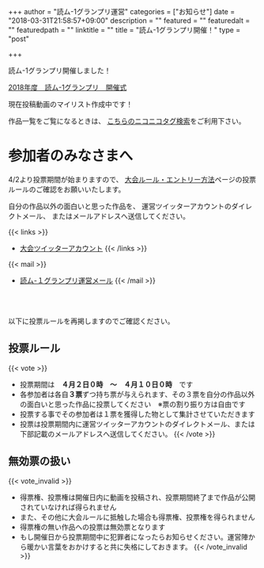 +++
author = "読ム-1グランプリ運営"
categories = ["お知らせ"]
date = "2018-03-31T21:58:57+09:00"
description = ""
featured = ""
featuredalt = ""
featuredpath = ""
linktitle = ""
title = "読ム-1グランプリ開催！"
type = "post"

+++

読ム-1グランプリ開催しました！

<script type="application/javascript" src="https://embed.nicovideo.jp/watch/sm32977546/script?w=720&h=480"></script><noscript><a href="http://www.nicovideo.jp/watch/sm32977546">2018年度　読ム-1グランプリ　開催式</a></noscript>

現在投稿動画のマイリスト作成中です！

作品一覧をご覧になるときは、
[こちらのニコニコタグ検索](http://www.nicovideo.jp/tag/%E8%AA%AD%E3%83%A0-%EF%BC%91_2018?sort=f&order=a)をご利用下さい。

# 参加者のみなさまへ

4/2より投票期間が始まりますので、
[大会ルール・エントリー方法](/rule/)ページの投票ルールのご確認をお願いいたします。

自分の作品以外の面白いと思った作品を、
運営ツイッターアカウントのダイレクトメール、
またはメールアドレスへ送信してください。

{{< links >}}
- [大会ツイッターアカウント](https://twitter.com/Yomu_1GP)
{{< /links >}}

{{< mail >}}
- [読ム-１グランプリ運営メール](<mailto:yomuwan@outlook.jp>)
{{< /mail >}}

<br><br>

以下に投票ルールを再掲しますのでご確認ください。

## 投票ルール

{{< vote >}}
- 投票期間は　**４月２日０時　～　４月１０日０時**　です
- 各参加者は各自**３票**ずつ持ち票が与えられます、その３票を自分の作品以外の面白いと思った作品に投票してください　※票の割り振り方は自由です
- 投票する事でその参加者は１票を獲得した物として集計させていただきます
- 投票は投票期間内に運営ツイッターアカウントのダイレクトメール、または下部記載のメールアドレスへ送信してください。
{{< /vote >}}

## 無効票の扱い

{{< vote_invalid >}}
- 得票権、投票権は開催日内に動画を投稿され、投票期間終了まで作品が公開されていなければ得られません
- また、その他に大会ルールに抵触した場合も得票権、投票権を得られません
- 得票権の無い作品への投票は無効票となります
- もし開催日から投票期間中に犯罪者になったらお知らせください。運営陣から暖かい言葉をおかけすると共に失格にしておきます。
{{< /vote_invalid >}}








